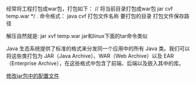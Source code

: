 经常将工程打包成war包，打包如下：
// 将当前目录打包成war包
jar cvf temp.war */ .
命令格式：
java cvf 打包文件名称 要打包的目录 打包文件保存路径

解压自然就是:
jar xvf temp.war
jar和linux下面的tar命令类似



Java 生态系统提供了标准的格式来分发同一个应用中的所有 Java 类。我们可以将这些类打包为 JAR（Java Archive）、WAR（Web Archive）以及 EAR（Enterprise Archive），在这些格式中包含了前端、后端以及嵌入其中的库。



[修改jar包中的配置文件](https://blog.csdn.net/daydayupzzc/article/details/80816529)  

